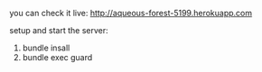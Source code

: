 you can check it live:
http://aqueous-forest-5199.herokuapp.com

setup and start the server:

1) bundle insall
2) bundle exec guard
